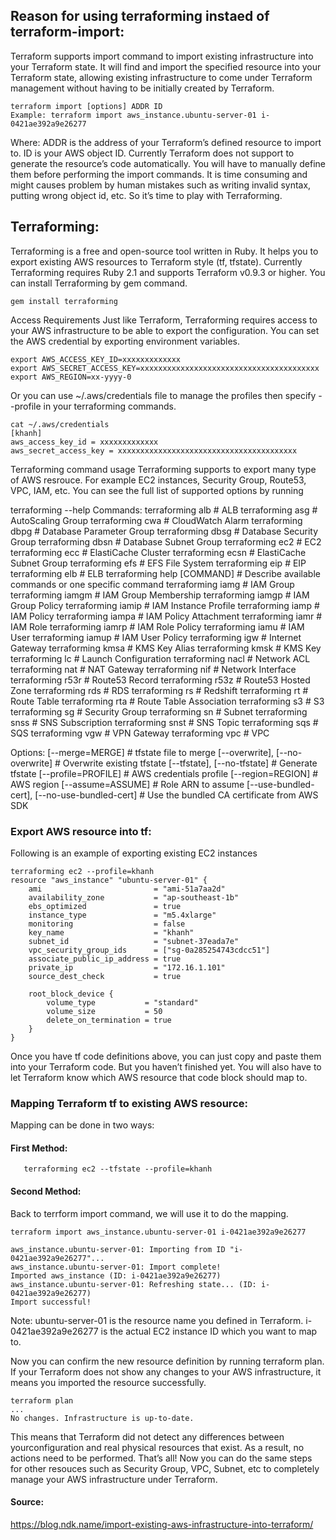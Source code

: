 ## Reason for  using terraforming instaed of terraform-import:
Terraform supports import command to import existing infrastructure into your Terraform state. It will find and import the specified resource into your Terraform state, 
allowing existing infrastructure to come under Terraform management without having to be initially created by Terraform.

    terraform import [options] ADDR ID
    Example: terraform import aws_instance.ubuntu-server-01 i-0421ae392a9e26277
Where:
ADDR is the address of your Terraform’s defined resource to import to.
ID is your AWS object ID.
Currently Terraform does not support to generate the resource’s code automatically. You will have to manually define them before performing the import commands. It is time consuming and might causes problem by human mistakes such as writing invalid syntax, putting wrong object id, etc. So it’s time to play with Terraforming.

## Terraforming:
Terraforming is a free and open-source tool written in Ruby. It helps you to export existing AWS resources to Terraform style (tf, tfstate).
Currently Terraforming requires Ruby 2.1 and supports Terraform v0.9.3 or higher. You can install Terraforming by gem command.

    gem install terraforming

Access Requirements
Just like Terraform, Terraforming requires access to your AWS infrastructure to be able to export the configuration. You can set the AWS credential by exporting environment variables.

    export AWS_ACCESS_KEY_ID=xxxxxxxxxxxxx
    export AWS_SECRET_ACCESS_KEY=xxxxxxxxxxxxxxxxxxxxxxxxxxxxxxxxxxxxxxxx
    export AWS_REGION=xx-yyyy-0
    
Or you can use ~/.aws/credentials file to manage the profiles then specify --profile <profile-name> in your terraforming commands.
    
    cat ~/.aws/credentials
    [khanh]
    aws_access_key_id = xxxxxxxxxxxxx
    aws_secret_access_key = xxxxxxxxxxxxxxxxxxxxxxxxxxxxxxxxxxxxxxxx
    
Terraforming command usage
Terraforming supports to export many type of AWS resrouce. For example EC2 instances, Security Group, Route53, VPC, IAM, etc. You can see the full list of supported options by running

terraforming --help
Commands:
  terraforming alb             # ALB
  terraforming asg             # AutoScaling Group
  terraforming cwa             # CloudWatch Alarm
  terraforming dbpg            # Database Parameter Group
  terraforming dbsg            # Database Security Group
  terraforming dbsn            # Database Subnet Group
  terraforming ec2             # EC2
  terraforming ecc             # ElastiCache Cluster
  terraforming ecsn            # ElastiCache Subnet Group
  terraforming efs             # EFS File System
  terraforming eip             # EIP
  terraforming elb             # ELB
  terraforming help [COMMAND]  # Describe available commands or one specific command
  terraforming iamg            # IAM Group
  terraforming iamgm           # IAM Group Membership
  terraforming iamgp           # IAM Group Policy
  terraforming iamip           # IAM Instance Profile
  terraforming iamp            # IAM Policy
  terraforming iampa           # IAM Policy Attachment
  terraforming iamr            # IAM Role
  terraforming iamrp           # IAM Role Policy
  terraforming iamu            # IAM User
  terraforming iamup           # IAM User Policy
  terraforming igw             # Internet Gateway
  terraforming kmsa            # KMS Key Alias
  terraforming kmsk            # KMS Key
  terraforming lc              # Launch Configuration
  terraforming nacl            # Network ACL
  terraforming nat             # NAT Gateway
  terraforming nif             # Network Interface
  terraforming r53r            # Route53 Record
  terraforming r53z            # Route53 Hosted Zone
  terraforming rds             # RDS
  terraforming rs              # Redshift
  terraforming rt              # Route Table
  terraforming rta             # Route Table Association
  terraforming s3              # S3
  terraforming sg              # Security Group
  terraforming sn              # Subnet
  terraforming snss            # SNS Subscription
  terraforming snst            # SNS Topic
  terraforming sqs             # SQS
  terraforming vgw             # VPN Gateway
  terraforming vpc             # VPC

Options:
  [--merge=MERGE]                                # tfstate file to merge
  [--overwrite], [--no-overwrite]                # Overwrite existing tfstate
  [--tfstate], [--no-tfstate]                    # Generate tfstate
  [--profile=PROFILE]                            # AWS credentials profile
  [--region=REGION]                              # AWS region
  [--assume=ASSUME]                              # Role ARN to assume
  [--use-bundled-cert], [--no-use-bundled-cert]  # Use the bundled CA certificate from AWS SDK


### Export AWS resource into tf:
Following is an example of exporting existing EC2 instances

    terraforming ec2 --profile=khanh
    resource "aws_instance" "ubuntu-server-01" {
        ami                         = "ami-51a7aa2d"
        availability_zone           = "ap-southeast-1b"
        ebs_optimized               = true
        instance_type               = "m5.4xlarge"
        monitoring                  = false
        key_name                    = "khanh"
        subnet_id                   = "subnet-37eada7e"
        vpc_security_group_ids      = ["sg-0a285254743cdcc51"]
        associate_public_ip_address = true
        private_ip                  = "172.16.1.101"
        source_dest_check           = true

        root_block_device {
            volume_type           = "standard"
            volume_size           = 50
            delete_on_termination = true
        }
    }


Once you have tf code definitions above, you can just copy and paste them into your Terraform code. But you haven’t finished yet. You will also have to let Terraform know which AWS resource that code block should map to.

### Mapping Terraform tf to existing AWS resource:
Mapping can be done in two ways:

#### First Method:

       terraforming ec2 --tfstate --profile=khanh
       
#### Second Method:
Back to terrform import command, we will use it to do the mapping.

    terraform import aws_instance.ubuntu-server-01 i-0421ae392a9e26277
    
    aws_instance.ubuntu-server-01: Importing from ID "i-0421ae392a9e26277"...
    aws_instance.ubuntu-server-01: Import complete!
    Imported aws_instance (ID: i-0421ae392a9e26277)
    aws_instance.ubuntu-server-01: Refreshing state... (ID: i-0421ae392a9e26277)
    Import successful!

Note:
ubuntu-server-01 is the resource name you defined in Terraform.
i-0421ae392a9e26277 is the actual EC2 instance ID which you want to map to.

Now you can confirm the new resource definition by running terraform plan. If your Terraform does not show any changes to your AWS infrastructure, it means you imported the resource successfully.

    terraform plan
    ...
    No changes. Infrastructure is up-to-date.

This means that Terraform did not detect any differences between yourconfiguration and real physical resources that exist. As a result, no
actions need to be performed.
That’s all! Now you can do the same steps for other resouces such as Security Group, VPC, Subnet, etc to completely manage your AWS infrastructure under Terraform.

#### Source:
https://blog.ndk.name/import-existing-aws-infrastructure-into-terraform/
